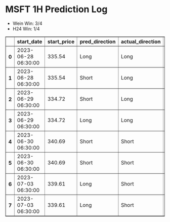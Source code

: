 <h1>MSFT 1H Prediction Log</h1>

* Wein Win: 3/4
* H24  Win: 1/4
<table border="1" class="dataframe">
  <thead>
    <tr style="text-align: right;">
      <th></th>
      <th>start_date</th>
      <th>start_price</th>
      <th>pred_direction</th>
      <th>actual_direction</th>
      <th>end_date</th>
      <th>end_price</th>
      <th>difference</th>
      <th>model_type</th>
    </tr>
  </thead>
  <tbody>
    <tr>
      <th>0</th>
      <td>2023-06-28 06:30:00</td>
      <td>335.54</td>
      <td>Long</td>
      <td>Long</td>
      <td>2023-06-28 12:00:00</td>
      <td>335.91</td>
      <td>0.37</td>
      <td>Wein</td>
    </tr>
    <tr>
      <th>1</th>
      <td>2023-06-28 06:30:00</td>
      <td>335.54</td>
      <td>Short</td>
      <td>Long</td>
      <td>2023-06-28 12:00:00</td>
      <td>335.91</td>
      <td>0.37</td>
      <td>H24</td>
    </tr>
    <tr>
      <th>2</th>
      <td>2023-06-29 06:30:00</td>
      <td>334.72</td>
      <td>Short</td>
      <td>Long</td>
      <td>2023-06-29 12:00:00</td>
      <td>335.05</td>
      <td>0.84</td>
      <td>H24</td>
    </tr>
    <tr>
      <th>3</th>
      <td>2023-06-29 06:30:00</td>
      <td>334.72</td>
      <td>Long</td>
      <td>Long</td>
      <td>2023-06-29 12:00:00</td>
      <td>335.05</td>
      <td>0.84</td>
      <td>Wein</td>
    </tr>
    <tr>
      <th>4</th>
      <td>2023-06-30 06:30:00</td>
      <td>340.69</td>
      <td>Short</td>
      <td>Short</td>
      <td>2023-06-30 12:00:00</td>
      <td>340.54</td>
      <td>-0.15</td>
      <td>Wein</td>
    </tr>
    <tr>
      <th>5</th>
      <td>2023-06-30 06:30:00</td>
      <td>340.69</td>
      <td>Short</td>
      <td>Short</td>
      <td>2023-06-30 12:00:00</td>
      <td>340.54</td>
      <td>-0.15</td>
      <td>H24</td>
    </tr>
    <tr>
      <th>6</th>
      <td>2023-07-03 06:30:00</td>
      <td>339.61</td>
      <td>Long</td>
      <td>Short</td>
      <td>2023-07-03 06:30:00</td>
      <td>339.61</td>
      <td>0.00</td>
      <td>H24</td>
    </tr>
    <tr>
      <th>7</th>
      <td>2023-07-03 06:30:00</td>
      <td>339.61</td>
      <td>Long</td>
      <td>Short</td>
      <td>2023-07-03 06:30:00</td>
      <td>339.61</td>
      <td>0.00</td>
      <td>Wein</td>
    </tr>
  </tbody>
</table>